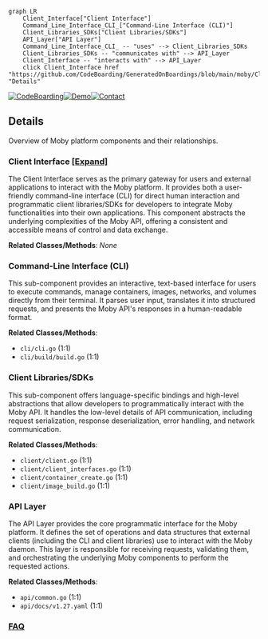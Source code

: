 ```mermaid
graph LR
    Client_Interface["Client Interface"]
    Command_Line_Interface_CLI_["Command-Line Interface (CLI)"]
    Client_Libraries_SDKs["Client Libraries/SDKs"]
    API_Layer["API Layer"]
    Command_Line_Interface_CLI_ -- "uses" --> Client_Libraries_SDKs
    Client_Libraries_SDKs -- "communicates with" --> API_Layer
    Client_Interface -- "interacts with" --> API_Layer
    click Client_Interface href "https://github.com/CodeBoarding/GeneratedOnBoardings/blob/main/moby/Client_Interface.md" "Details"
```

[![CodeBoarding](https://img.shields.io/badge/Generated%20by-CodeBoarding-9cf?style=flat-square)](https://github.com/CodeBoarding/GeneratedOnBoardings)[![Demo](https://img.shields.io/badge/Try%20our-Demo-blue?style=flat-square)](https://www.codeboarding.org/demo)[![Contact](https://img.shields.io/badge/Contact%20us%20-%20contact@codeboarding.org-lightgrey?style=flat-square)](mailto:contact@codeboarding.org)

## Details

Overview of Moby platform components and their relationships.

### Client Interface [[Expand]](./Client_Interface.md)
The Client Interface serves as the primary gateway for users and external applications to interact with the Moby platform. It provides both a user-friendly command-line interface (CLI) for direct human interaction and programmatic client libraries/SDKs for developers to integrate Moby functionalities into their own applications. This component abstracts the underlying complexities of the Moby API, offering a consistent and accessible means of control and data exchange.


**Related Classes/Methods**: _None_

### Command-Line Interface (CLI)
This sub-component provides an interactive, text-based interface for users to execute commands, manage containers, images, networks, and volumes directly from their terminal. It parses user input, translates it into structured requests, and presents the Moby API's responses in a human-readable format.


**Related Classes/Methods**:

- `cli/cli.go` (1:1)
- `cli/build/build.go` (1:1)


### Client Libraries/SDKs
This sub-component offers language-specific bindings and high-level abstractions that allow developers to programmatically interact with the Moby API. It handles the low-level details of API communication, including request serialization, response deserialization, error handling, and network communication.


**Related Classes/Methods**:

- `client/client.go` (1:1)
- `client/client_interfaces.go` (1:1)
- `client/container_create.go` (1:1)
- `client/image_build.go` (1:1)


### API Layer
The API Layer provides the core programmatic interface for the Moby platform. It defines the set of operations and data structures that external clients (including the CLI and client libraries) use to interact with the Moby daemon. This layer is responsible for receiving requests, validating them, and orchestrating the underlying Moby components to perform the requested actions.


**Related Classes/Methods**:

- `api/common.go` (1:1)
- `api/docs/v1.27.yaml` (1:1)




### [FAQ](https://github.com/CodeBoarding/GeneratedOnBoardings/tree/main?tab=readme-ov-file#faq)
